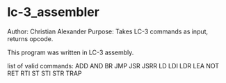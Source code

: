 # lc-3_assembler
Author: Christian Alexander
Purpose: Takes LC-3 commands as input, returns opcode.

This program was written in LC-3 assembly.

list of valid commands:
ADD
AND
BR
JMP
JSR
JSRR
LD
LDI
LDR
LEA
NOT
RET
RTI
ST
STI
STR
TRAP
